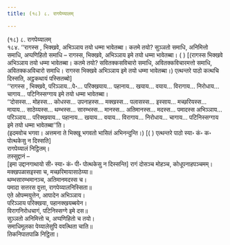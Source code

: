 ```yaml
---
title: (१८) ८. रागपेय्यालम्

---
```

(१८) ८. रागपेय्यालम्  
१८४. ‘‘रागस्स , भिक्खवे, अभिञ्ञाय तयो धम्मा भावेतब्बा। कतमे तयो? सुञ्ञतो समाधि, अनिमित्तो समाधि, अप्पणिहितो समाधि – रागस्स, भिक्खवे, अभिञ्ञाय इमे तयो धम्मा भावेतब्बा। ( ) [(रागस्स भिक्खवे अभिञ्ञाय तयो धम्मा भावेतब्बा। कतमे तयो? सवितक्कसविचारो समाधि, अवितक्कविचारमत्तो समाधि, अवितक्कअविचारो समाधि। रागस्स भिक्खवे अभिञ्ञाय इमे तयो धम्मा भावेतब्बा।) एत्थन्तरे पाठो कत्थचि दिस्सति, अट्ठकथायं पस्सितब्बो]  
‘‘रागस्स , भिक्खवे, परिञ्ञाय…पे॰… परिक्खयाय… पहानाय… खयाय… वयाय… विरागाय… निरोधाय… चागाय… पटिनिस्सग्गाय इमे तयो धम्मा भावेतब्बा।  
‘‘दोसस्स… मोहस्स… कोधस्स… उपनाहस्स… मक्खस्स… पलासस्स… इस्साय… मच्छरियस्स… मायाय… साठेय्यस्स… थम्भस्स… सारम्भस्स… मानस्स… अतिमानस्स… मदस्स… पमादस्स अभिञ्ञाय… परिञ्ञाय… परिक्खयाय… पहानाय… खयाय… वयाय… विरागाय… निरोधाय… चागाय… पटिनिस्सग्गाय इमे तयो धम्मा भावेतब्बा’’ति।  
(इदमवोच भगवा। अत्तमना ते भिक्खू भगवतो भासितं अभिनन्दुन्ति।) [( ) एत्थन्तरे पाठो स्या॰ कं॰ क॰ पोत्थकेसु न दिस्सति]  
रागपेय्यालं निट्ठितम्।  
तस्सुद्दानं –  
[इमा उद्दानगाथायो सी॰ स्या॰ कं॰ पी॰ पोत्थकेसु न दिस्सन्ति] रागं दोसञ्च मोहञ्च, कोधूपनाहपञ्चमम्।  
मक्खपळासइस्सा च, मच्छरिमायासाठेय्या॥  
थम्भसारम्भमानञ्च, अतिमानमदस्स च।  
पमादा सत्तरस वुत्ता, रागपेय्यालनिस्सिता॥  
एते ओपम्मयुत्तेन, आपादेन अभिञ्ञाय।  
परिञ्ञाय परिक्खया, पहानक्खयब्बयेन।  
विरागनिरोधचागं, पटिनिस्सग्गे इमे दस॥  
सुञ्ञतो अनिमित्तो च, अप्पणिहितो च तयो।  
समाधिमूलका पेय्यालेसुपि ववत्थिता चाति॥  
तिकनिपातपाळि निट्ठिता।  